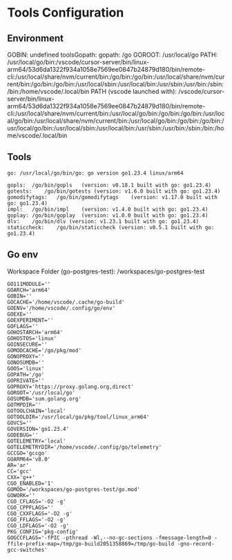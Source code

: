 # Tools Configuration


## Environment

GOBIN: undefined
toolsGopath: 
gopath: /go
GOROOT: /usr/local/go
PATH: /usr/local/go/bin:/vscode/cursor-server/bin/linux-arm64/53d6da1322f934a1058e7569ee0847b24879d180/bin/remote-cli:/usr/local/share/nvm/current/bin:/go/bin:/go/bin:/usr/local/share/nvm/current/bin:/go/bin:/go/bin:/usr/local/sbin:/usr/local/bin:/usr/sbin:/usr/bin:/sbin:/bin:/home/vscode/.local/bin
PATH (vscode launched with): /vscode/cursor-server/bin/linux-arm64/53d6da1322f934a1058e7569ee0847b24879d180/bin/remote-cli:/usr/local/share/nvm/current/bin:/usr/local/go/bin:/go/bin:/go/bin:/usr/local/go/bin:/usr/local/share/nvm/current/bin:/usr/local/go/bin:/go/bin:/go/bin:/usr/local/go/bin:/usr/local/sbin:/usr/local/bin:/usr/sbin:/usr/bin:/sbin:/bin:/home/vscode/.local/bin

## Tools

	go:	/usr/local/go/bin/go: go version go1.23.4 linux/arm64

	gopls:	/go/bin/gopls	(version: v0.18.1 built with go: go1.23.4)
	gotests:	/go/bin/gotests	(version: v1.6.0 built with go: go1.23.4)
	gomodifytags:	/go/bin/gomodifytags	(version: v1.17.0 built with go: go1.23.4)
	impl:	/go/bin/impl	(version: v1.4.0 built with go: go1.23.4)
	goplay:	/go/bin/goplay	(version: v1.0.0 built with go: go1.23.4)
	dlv:	/go/bin/dlv	(version: v1.23.1 built with go: go1.23.4)
	staticcheck:	/go/bin/staticcheck	(version: v0.5.1 built with go: go1.23.4)

## Go env

Workspace Folder (go-postgres-test): /workspaces/go-postgres-test

	GO111MODULE=''
	GOARCH='arm64'
	GOBIN=''
	GOCACHE='/home/vscode/.cache/go-build'
	GOENV='/home/vscode/.config/go/env'
	GOEXE=''
	GOEXPERIMENT=''
	GOFLAGS=''
	GOHOSTARCH='arm64'
	GOHOSTOS='linux'
	GOINSECURE=''
	GOMODCACHE='/go/pkg/mod'
	GONOPROXY=''
	GONOSUMDB=''
	GOOS='linux'
	GOPATH='/go'
	GOPRIVATE=''
	GOPROXY='https://proxy.golang.org,direct'
	GOROOT='/usr/local/go'
	GOSUMDB='sum.golang.org'
	GOTMPDIR=''
	GOTOOLCHAIN='local'
	GOTOOLDIR='/usr/local/go/pkg/tool/linux_arm64'
	GOVCS=''
	GOVERSION='go1.23.4'
	GODEBUG=''
	GOTELEMETRY='local'
	GOTELEMETRYDIR='/home/vscode/.config/go/telemetry'
	GCCGO='gccgo'
	GOARM64='v8.0'
	AR='ar'
	CC='gcc'
	CXX='g++'
	CGO_ENABLED='1'
	GOMOD='/workspaces/go-postgres-test/go.mod'
	GOWORK=''
	CGO_CFLAGS='-O2 -g'
	CGO_CPPFLAGS=''
	CGO_CXXFLAGS='-O2 -g'
	CGO_FFLAGS='-O2 -g'
	CGO_LDFLAGS='-O2 -g'
	PKG_CONFIG='pkg-config'
	GOGCCFLAGS='-fPIC -pthread -Wl,--no-gc-sections -fmessage-length=0 -ffile-prefix-map=/tmp/go-build2051358869=/tmp/go-build -gno-record-gcc-switches'
	